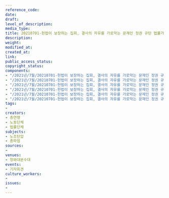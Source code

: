 ```yaml
---
reference_code: 
date: 
draft: 
level_of_description: 
media_type: 
title: 20210701-헌법이 보장하는 집회, 결사의 자유를 가로막는 문재인 정권 규탄 법률가, 법률단체 기자회견
description: 
weight: 
modified_at: 
created_at: 
link: 
public_access_status: 
copyright_status: 
components:
- "/2021년/7월/20210701-헌법이 보장하는 집회, 결사의 자유를 가로막는 문재인 정권 규탄 법률가, 법률단체 기자회견/_1D20678.jpg"
- "/2021년/7월/20210701-헌법이 보장하는 집회, 결사의 자유를 가로막는 문재인 정권 규탄 법률가, 법률단체 기자회견/_1D20699.jpg"
- "/2021년/7월/20210701-헌법이 보장하는 집회, 결사의 자유를 가로막는 문재인 정권 규탄 법률가, 법률단체 기자회견/_1D20688.jpg"
- "/2021년/7월/20210701-헌법이 보장하는 집회, 결사의 자유를 가로막는 문재인 정권 규탄 법률가, 법률단체 기자회견/_1D20725.jpg"
- "/2021년/7월/20210701-헌법이 보장하는 집회, 결사의 자유를 가로막는 문재인 정권 규탄 법률가, 법률단체 기자회견/_1D20561.jpg"
- "/2021년/7월/20210701-헌법이 보장하는 집회, 결사의 자유를 가로막는 문재인 정권 규탄 법률가, 법률단체 기자회견/_1D20747.jpg"
tags:
- 
creators:
- 총연맹
- 노동단체
- 법률단체
subjects:
- 노조탄압
- 총파업
sources:
- 
venues:
- 청와대분수대
events:
- 기자회견
culture_workers:
- 
issues:
- 
---
```

